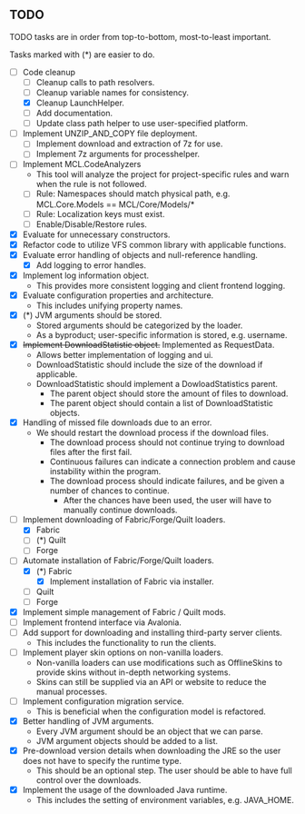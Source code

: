 ## TODO
TODO tasks are in order from top-to-bottom, most-to-least important.

Tasks marked with (*) are easier to do.

- [ ] Code cleanup
    - [ ] Cleanup calls to path resolvers.
    - [ ] Cleanup variable names for consistency.
    - [x] Cleanup LaunchHelper.
    - [ ] Add documentation.
    - [ ] Update class path helper to use user-specified platform.
- [ ] Implement UNZIP_AND_COPY file deployment.
    - [ ] Implement download and extraction of 7z for use.
    - [ ] Implement 7z arguments for processhelper.
- [ ] Implement MCL.CodeAnalyzers
    - This tool will analyze the project for project-specific rules and warn when the rule is not followed.
    - [ ] Rule: Namespaces should match physical path, e.g. MCL.Core.Models == MCL/Core/Models/*
    - [ ] Rule: Localization keys must exist.
    - [ ] Enable/Disable/Restore rules.
- [x] Evaluate for unnecessary constructors.
- [x] Refactor code to utilize VFS common library with applicable functions.
- [x] Evaluate error handling of objects and null-reference handling.
    - [x] Add logging to error handles.
- [x] Implement log information object.
    - This provides more consistent logging and client frontend logging.
- [x] Evaluate configuration properties and architecture.
    - This includes unifying property names.
- [x] (*) JVM arguments should be stored.
    - Stored arguments should be categorized by the loader.
    - As a byproduct; user-specific information is stored, e.g. username.
- [x] ~~Implement DownloadStatistic object.~~ Implemented as RequestData.
    - Allows better implementation of logging and ui.
    - DownloadStatistic should include the size of the download if applicable.
    - DownloadStatistic should implement a DowloadStatistics parent.
        - The parent object should store the amount of files to download.
        - The parent object should contain a list of DownloadStatistic objects.
- [x] Handling of missed file downloads due to an error.
    - We should restart the download process if the download files.
        - The download process should not continue trying to download files after the first fail.
        - Continuous failures can indicate a connection problem and cause instability within the program.
        - The download process should indicate failures, and be given a number of chances to continue.
            - After the chances have been used, the user will have to manually continue downloads.
- [ ] Implement downloading of Fabric/Forge/Quilt loaders.
    - [x] Fabric
    - [ ] (*) Quilt
    - [ ] Forge
- [ ] Automate installation of Fabric/Forge/Quilt loaders.
    - [x] (*) Fabric
        - [x] Implement installation of Fabric via installer.
    - [ ] Quilt
    - [ ] Forge
- [x] Implement simple management of Fabric / Quilt mods.
- [ ] Implement frontend interface via Avalonia.
- [ ] Add support for downloading and installing third-party server clients.
    - This includes the functionality to run the clients.
- [ ] Implement player skin options on non-vanilla loaders.
    - Non-vanilla loaders can use modifications such as OfflineSkins to provide skins without in-depth networking systems.
    - Skins can still be supplied via an API or website to reduce the manual processes.
- [ ] Implement configuration migration service.
    - This is beneficial when the configuration model is refactored.
- [x] Better handling of JVM arguments.
    - Every JVM argument should be an object that we can parse.
    - JVM argument objects should be added to a list.
- [x] Pre-download version details when downloading the JRE so the user does not have to specify the runtime type.
    - This should be an optional step. The user should be able to have full control over the downloads.
- [x] Implement the usage of the downloaded Java runtime.
    - This includes the setting of environment variables, e.g. JAVA_HOME.